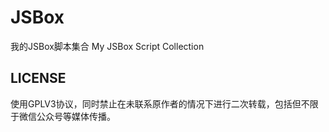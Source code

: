 # JSBox
我的JSBox脚本集合 My JSBox Script Collection

## LICENSE
使用GPLV3协议，同时禁止在未联系原作者的情况下进行二次转载，包括但不限于微信公众号等媒体传播。
